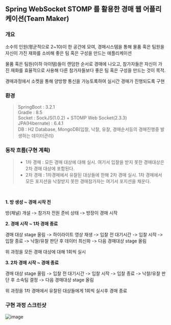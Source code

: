## Spring WebSocket STOMP 를 활용한 경매 웹 어플리케이션(Team Maker) ##

### 개요 ###
소수의 인원(평균적으로 2~10)이 한 공간에 모여, 경매시스템을 통해 물품 혹은 팀원을 자신이 가진 재화를 소비해 좋은 팀 혹은 구성을 만드는 애플리케이션

물품 혹은 팀원(이하 아이템)들이 랜덤한 순서로 경매에 나오고, 참가자들은 자신이 가진 재화를 효율적으로 사용해 다른 참가자들보다 좋은 팀 혹은 구성을 만드는 것이 목적.

경매과정에서 소켓을 통해 양방향 통신을 가능토록하여 실시간 경매가 진행되도록 구현 


### 환경 ###

> SpringBoot : 3.2.1  
> Gradle : 8.5  
> Socket : SockJS(1.0.2) + STOMP Web Socket(2.3.3)  
> JPA(Hibernate) : 6.4.1    
> DB : H2 Database, MongoDB(입찰, 낙찰, 유찰, 경매순서등의 경매진행중 발생하는 데이터관리)

### 동작 흐름(구현 계획) ###

> * 1차 경매 : 모든 경매 대상에 대해 실시. 여기서 입찰을 받지 못한 경매대상은 2차 경매 대상에 포함된다.
> * 2차 경매 : 1차경매에서 유찰된 대상들에 한해 2차 경매 실시. 1차 경매에서 모든 포지션을 낙찰받지 못한 경매참가자는 여기서 포지션을 채운다.  
  
<br>

<b> 1. 방 생성 ~ 경매 시작 전 </b>

방(채널) 개설 -> 참가자 전원 준비 상태 -> 방장이 경매 시작

<b> 2. 경매 시작 ~ 1차 경매 종료 </b>

경매 대상 stage 올림 -> 하이라이트 영상 재생 -> 입찰 전 대기시간 -> 입찰 시작 -> 입찰 종료 -> 낙찰/유찰 판단 후 데이터 최신화
-> 다음 경매대상 stage 올림

위 과정을 모든 경매 대상에 대해 1회씩 실시

<b> 3. 2차 경매 시작 ~ 경매 종료 </b>

경매 대상 stage 올림 -> 입찰 전 대기시간 -> 입찰 시작 -> 입찰 종료 -> 낙찰/유찰 판단 후 소속팀 결정
-> 다음 경매대상 stage 올림

위 과정을 1차 경매에서 유찰된 대상들에게 1회씩 실시후 경매 종료

### 구현 과정 스크린샷 ###

![image](https://github.com/sungwoon129/TeamMaker/assets/43958570/4f369bb4-6914-4fb8-98ed-7ce0ba156e99)
